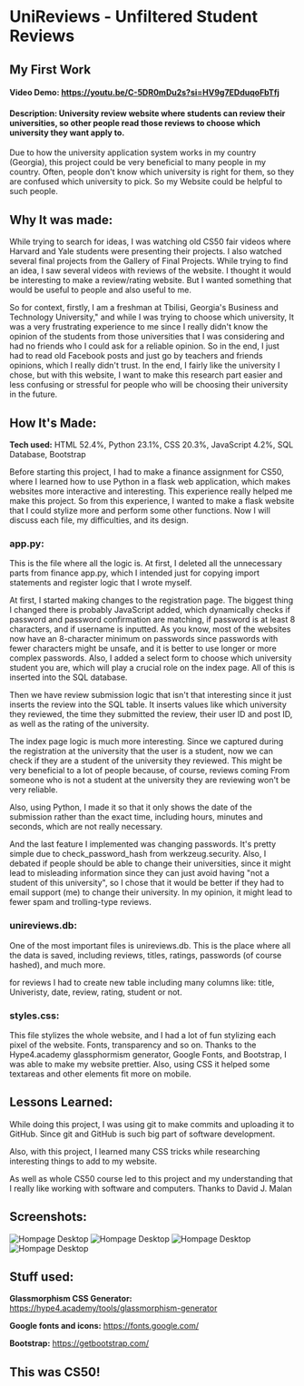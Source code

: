 # UniReviews - Unfiltered Student Reviews
## My First Work
#### Video Demo:  <https://youtu.be/C-5DR0mDu2s?si=HV9g7EDduqoFbTfj>
#### Description: University review website where students can review their universities, so other people read those reviews to choose which university they want apply to.

 Due to how the university application system works in my country (Georgia), this project could be very beneficial to many people in my country. Often, people don't know which university is right for them, so they are confused which university to pick. So my Website could be helpful to such people.
## Why It was made:
While trying to search for ideas, I was watching old CS50 fair videos where Harvard and Yale students were presenting their projects. I also watched several final projects from the Gallery of Final Projects. While trying to find an idea, I saw several videos with reviews of the website. I thought it would be interesting to make a review/rating website. But I wanted something that would be useful to people and also useful to me.

So for context, firstly, I am a freshman at Tbilisi, Georgia's Business and Technology University," and while I was trying to choose which university, It was a very frustrating experience to me since I really didn't know the opinion of the students from those universities that I was considering and had no friends who I could ask for a reliable opinion. So in the end, I just had to read old Facebook posts and just go by teachers and friends opinions, which I really didn't trust. In the end, I fairly like the university I chose, but with this website, I want to make this research part easier and less confusing or stressful for people who will be choosing their university in the future. 

## How It's Made:
**Tech used:** HTML 52.4%, Python 23.1%, CSS 20.3%, JavaScript 4.2%, SQL Database, Bootstrap <br>

Before starting this project, I had to make a finance assignment for CS50, where I learned how to use Python in a flask web application, which makes websites more interactive and interesting. This experience really helped me make this project. So from this experience, I wanted to make a flask website that I could stylize more and perform some other functions. Now I will discuss each file, my difficulties, and its design.

### <b>app.py:</b>
This is the file where all the logic is. At first, I deleted all the unnecessary parts from finance app.py, which I intended just for copying import statements and register logic that I wrote myself.

At first, I started making changes to the registration page. The biggest thing I changed there is probably JavaScript added, which dynamically checks if password and password confirmation are matching, if password is at least 8 characters, and if username is inputted. As you know, most of the websites now have an 8-character minimum on passwords since passwords with fewer characters might be unsafe, and it is better to use longer or more complex passwords. Also, I added a select form to choose which university student you are, which will play a crucial role on the index page. All of this is inserted into the SQL database.

Then we have review submission logic that isn't that interesting since it just inserts the review into the SQL table. It inserts values like which university they reviewed, the time they submitted the review, their user ID and post ID, as well as the rating of the university.

The index page logic is much more interesting. Since we captured during the registration at the university that the user is a student, now we can check if they are a student of the university they reviewed. This might be very beneficial to a lot of people because, of course, reviews coming From someone who is not a student at the university they are reviewing won't be very reliable.

Also, using Python, I made it so that it only shows the date of the submission rather than the exact time, including hours, minutes and seconds, which are not really necessary.

And the last feature I implemented was changing passwords. It's pretty simple due to check_password_hash from werkzeug.security. Also, I debated if people should be able to change their universities, since it might lead to misleading information since they can just avoid having "not a student of this university", so I chose that it would be better if they had to email support (me) to change their university. In my opinion, it might lead to fewer spam and trolling-type reviews.

### <b>unireviews.db:</b>
One of the most important files is unireviews.db. This is the place where all the data is saved, including  reviews, titles, ratings, passwords (of course hashed), and much more.

for reviews I had to create new table including many columns like: title, Univeristy, date, review, rating, student or not.
### <b>styles.css:</b>
This file stylizes the whole website, and I had a lot of fun stylizing each pixel of the website. Fonts, transparency and so on. Thanks to the Hype4.academy glassphormism generator, Google Fonts, and Bootstrap, I was able to make my website prettier. Also, using CSS it helped some textareas and other elements fit more on mobile.

## Lessons Learned:
While doing this project, I was using git to make commits and uploading it to GitHub. Since git and GitHub is such big part of software development.

Also, with this project, I learned many CSS tricks while researching interesting things to add to my website.

As well as whole CS50 course led to this project and my understanding that I really like working with software and computers. Thanks to David J. Malan
## Screenshots:
![Hompage Desktop](/unireviews/screenshots/homepagedesktop.png)
![Hompage Desktop](/unireviews/screenshots/reviewdesktop.png)
![Hompage Desktop](/unireviews/screenshots/homepagephone.png)
![Hompage Desktop](/unireviews/screenshots/reviewphone.png)
## Stuff used:
**Glassmorphism CSS Generator:** https://hype4.academy/tools/glassmorphism-generator

**Google fonts and icons:** https://fonts.google.com/

**Bootstrap:** https://getbootstrap.com/

## This was CS50!



